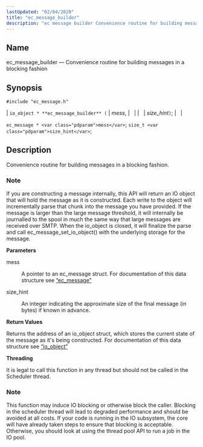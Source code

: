 ```yaml
---
lastUpdated: "02/04/2020"
title: "ec_message_builder"
description: "ec message builder Convenience routine for building messages in a blocking fashion io object ec message builder mess size hint ec message mess size t size hint Convenience routine for building messages in a blocking fashion If you are constructing a message internally this API will return an IO object..."
---
```


<a name="apis.ec_message_builder"></a> 
## Name

ec_message_builder — Convenience routine for building messages in a blocking fashion

## Synopsis

`#include "ec_message.h"`

| `io_object * **ec_message_builder** (` | <var class="pdparam">mess</var>, |   |
|   | <var class="pdparam">size_hint</var>`)`; |   |

`ec_message * <var class="pdparam">mess</var>`;
`size_t <var class="pdparam">size_hint</var>`;<a name="idp55269760"></a> 
## Description

Convenience routine for building messages in a blocking fashion.

### Note

If you are constructing a message internally, this API will return an IO object that will hold the message as it is constructed. Each write to the object will incrementally parse that chunk into the message you have provided. If the message is larger than the large message threshold, it will internally be journalled to the spool in much the same way that large messages are received over SMTP. When the io_object is closed, it will finalize the parse and call ec_message_set_io_object() with the underlying storage for the message.

**<a name="idp55272496"></a> Parameters**

<dl class="variablelist">

<dt>mess</dt>

<dd>

A pointer to an ec_message struct. For documentation of this data structure see [“ec_message”](/momentum/3/3-api/structs-ec-message)

</dd>

<dt>size_hint</dt>

<dd>

An integer indicating the approximate size of the final message (in bytes) if known in advance.

</dd>

</dl>

**<a name="idp55277776"></a> Return Values**

Returns the address of an io_object struct, which stores the current state of the message as it's being constructed. For documentation of this data structure see [“io_object”](/momentum/3/3-api/structs-io-object)

**<a name="idp55279408"></a> Threading**

It is legal to call this function in any thread but should not be called in the Scheduler thread.

### Note

This function may induce IO blocking or otherwise block the caller. Blocking in the scheduler thread will lead to degraded performance and should be avoided at all costs. If your code is running in the IO subsystem, the core will have already taken steps to ensure that blocking is acceptable. Otherwise, you should look at using the thread pool API to run a job in the IO pool.